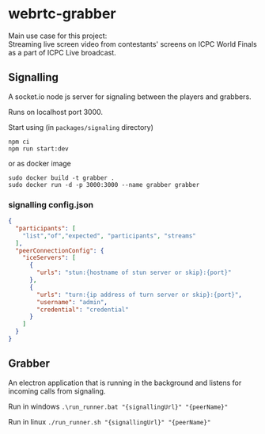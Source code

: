 webrtc-grabber
==========
Main use case for this project:  
Streaming live screen video from contestants' screens on ICPC World Finals as a part of ICPC Live broadcast.  

## Signalling
A socket.io node js server for signaling between the players and grabbers.

Runs on localhost port 3000.

Start using (in `packages/signaling` directory)
```
npm ci
npm run start:dev
```
or as docker image
```
sudo docker build -t grabber .
sudo docker run -d -p 3000:3000 --name grabber grabber
```

### signalling config.json
```json
{
  "participants": [
    "list","of","expected", "participants", "streams"
  ],
  "peerConnectionConfig": {
    "iceServers": [
      {
        "urls": "stun:{hostname of stun server or skip}:{port}"
      },
      {
        "urls": "turn:{ip address of turn server or skip}:{port}",
        "username": "admin",
        "credential": "credential"
      }
    ]
  }
}

```

## Grabber
An electron application that is running in the background and listens for incoming calls from signaling.

Run in windows `.\run_runner.bat "{signallingUrl}" "{peerName}"`

Run in linux `./run_runner.sh "{signallingUrl}" "{peerName}"`
